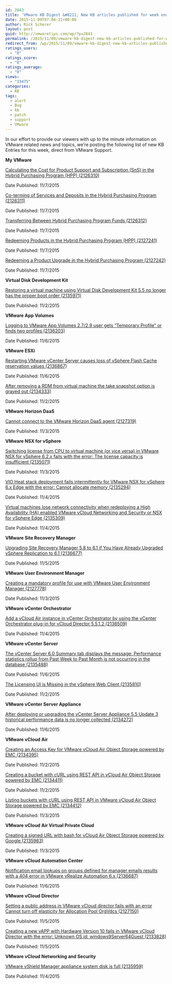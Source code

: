 ```yaml
---
id: 2843
title: 'VMware KB Digest &#8211; New KB articles published for week ending 11/07/15'
date: 2015-11-09T07:08:21+00:00
author: Rick Scherer
layout: post
guid: http://vmwaretips.com/wp/?p=2843
permalink: /2015/11/09/vmware-kb-digest-new-kb-articles-published-for-week-ending-110715/
redirect_from: /wp/2015/11/09/vmware-kb-digest-new-kb-articles-published-for-week-ending-110715/
ratings_users:
  - "0"
ratings_score:
  - "0"
ratings_average:
  - "0"
views:
  - "33475"
categories:
  - KB
tags:
  - alert
  - Bug
  - kb
  - patch
  - support
  - VMware
---
```

In our effort to provide our viewers with up to the minute information on VMware related news and topics, we&#8217;re posting the following list of new KB Entries for this week, direct from VMware Support.

<!--more-->

**My VMware**
  
[Calculating the Cost for Product Support and Subscription (SnS) in the Hybrid Purchasing Program (HPP) (2126310)](http://vmw.re/1NEw9qZ)
  
Date Published: 11/7/2015
  
[Co-terming of Services and Deposits in the Hybrid Purchasing Program (2126311)](http://vmw.re/1Sc3BUL)
  
Date Published: 11/7/2015
  
[Transferring Between Hybrid Purchasing Program Funds (2126312)](http://vmw.re/1NEw9r0)
  
Date Published: 11/7/2015
  
[Redeeming Products in the Hybrid Purchasing Program (HPP) (2127241)](http://vmw.re/1NEw9r1)
  
Date Published: 11/7/2015
  
[Redeeming a Product Upgrade in the Hybrid Purchasing Program (2127242)](http://vmw.re/1Sc3Ejt)
  
Date Published: 11/7/2015

**Virtual Disk Development Kit**
  
[Restoring a virtual machine using Virtual Disk Development Kit 5.5 no longer has the proper boot order (2135971)](http://vmw.re/1NEw9r2)
  
Date Published: 11/2/2015

**VMware App Volumes**
  
[Logging to VMware App Volumes 2.7/2.9 user gets “Temporary Profile” or finds two profiles (2136203)](http://vmw.re/1Sc3Ejz)
  
Date Published: 11/6/2015

**VMware ESXi**
  
[Restarting VMware vCenter Server causes loss of vSphere Flash Cache reservation values (2136867)](http://vmw.re/1NEwbio)
  
Date Published: 11/6/2015
  
[After removing a RDM from virtual machine the take snapshot option is grayed out (2134333)](http://vmw.re/1Sc3EjA)
  
Date Published: 11/2/2015

**VMware Horizon DaaS**
  
[Cannot connect to the VMware Horizon DaaS agent (2127319)](http://vmw.re/1NEw9r3)
  
Date Published: 11/3/2015

**VMware NSX for vSphere**
  
[Switching license from CPU to virtual machine (or vice versa) in VMware NSX for vSphere 6.2.x fails with the error: The license capacity is insufficient (2135071)](http://vmw.re/1Sc3EjB)
  
Date Published: 11/3/2015
  
[VIO Heat stack deployment fails intermittently for VMware NSX for vSphere 6.x Edge with the error: Cannot allocate memory (2135294)](http://vmw.re/1Sc3EjC)
  
Date Published: 11/4/2015
  
[Virtual machines lose network connectivity when redeploying a High Availability (HA) enabled VMware vCloud Networking and Security or NSX for vSphere Edge (2135309)](http://vmw.re/1NEw9Hi)
  
Date Published: 11/4/2015

**VMware Site Recovery Manager**
  
[Upgrading Site Recovery Manager 5.8 to 6.1 if You Have Already Upgraded vSphere Replication to 6.1 (2136677)](http://vmw.re/1Sc3BUZ)
  
Date Published: 11/5/2015

**VMware User Environment Manager**
  
[Creating a mandatory profile for use with VMware User Environment Manager (2127778)](http://vmw.re/1NEw9Hj)
  
Date Published: 11/3/2015

**VMware vCenter Orchestrator**
  
[Add a vCloud Air instance in vCenter Orchestrator by using the vCenter Orchestrator plug-in for vCloud Director 5.5.1.2 (2136509)](http://vmw.re/1Sc3Cbe)
  
Date Published: 11/4/2015

**VMware vCenter Server**
  
[The vCenter Server 6.0 Summary tab displays the message: Performance statistics rollup from Past Week to Past Month is not occurring in the database (2135488)](http://vmw.re/1NEw9Hk)
  
Date Published: 11/6/2015
  
[The Licensing UI is Missing in the vSphere Web Client (2135810)](http://vmw.re/1Sc3EjF)
  
Date Published: 11/2/2015

**VMware vCenter Server Appliance**
  
[After deploying or upgrading the vCenter Server Appliance 5.5 Update 3 historical performance data is no longer collected (2134272)](http://vmw.re/1NEw9Hl)
  
Date Published: 11/6/2015

**VMware vCloud Air**
  
[Creating an Access Key for VMware vCloud Air Object Storage powered by EMC (2134395)](http://vmw.re/1Sc3Cbh)
  
Date Published: 11/2/2015
  
[Creating a bucket with cURL using REST API in vCloud Air Object Storage powered by EMC (2134411)](http://vmw.re/1NEw9Hm)
  
Date Published: 11/2/2015
  
[Listing buckets with cURL using REST API in VMware vCloud Air Object Storage powered by EMC (2134412)](http://vmw.re/1Sc3Cbi)
  
Date Published: 11/3/2015

**VMware vCloud Air Virtual Private Cloud**
  
[Creating a signed URL with bash for vCloud Air Object Storage powered by Google (2135963)](http://vmw.re/1NEw9Hn)
  
Date Published: 11/3/2015

**VMware vCloud Automation Center**
  
[Notification email lookups on groups defined for manager emails results with a 404 error in VMware vRealize Automation 6.x (2136687)](http://vmw.re/1Sc3EzU)
  
Date Published: 11/6/2015

**VMware vCloud Director**
  
[Setting a public address in VMware vCloud director fails with an error Cannot turn off elasticity for Allocation Pool OrgVdcs (2127150)](http://vmw.re/1NEw9Ho)
  
Date Published: 11/5/2015
  
[Creating a new vAPP with Hardware Version 10 fails in VMware vCloud Director with the error: Unknown OS id: windows9Server64Guest (2133828)](http://vmw.re/1Sc3Cbj)
  
Date Published: 11/5/2015

**VMware vCloud Networking and Security**
  
[VMware vShield Manager appliance system disk is full (2135959)](http://vmw.re/1NEw9Ht)
  
Date Published: 11/4/2015
